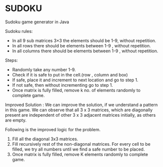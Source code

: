 # SUDOKU

Sudoku game generator in Java

Sudoku rules:

- In all 9 sub matrices 3×3 the elements should be 1-9, without repetition.
- In all rows there should be elements between 1-9 , without repetition.
- In all columns there should be elements between 1-9 , without repetition.

Steps:
- Randomly take any number 1-9.
- Check if it is safe to put in the cell.(row , column and box)
- If safe, place it and increment to next location and go to step 1.
- If not safe, then without incrementing go to step 1.
- Once matrix is fully filled, remove k no. of elements randomly to complete game.

Improved Solution : We can improve the solution, if we understand a pattern in this game. We can observe that all 3 x 3 matrices, which are diagonally present are independent of other 3 x 3 adjacent matrices initially, as others are empty. 

Following is the improved logic for the problem.
1. Fill all the diagonal 3x3 matrices.
2. Fill recursively rest of the non-diagonal matrices.
   For every cell to be filled, we try all numbers until
   we find a safe number to be placed.  
3. Once matrix is fully filled, remove K elements
   randomly to complete game.

